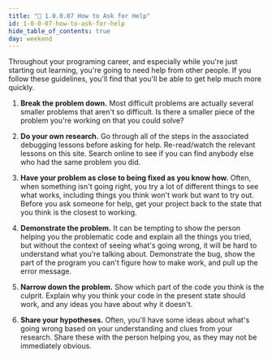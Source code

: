 ```yaml
---
title: "📓 1.0.0.07 How to Ask for Help"
id: 1-0-0-07-how-to-ask-for-help
hide_table_of_contents: true
day: weekend
---
```


Throughout your programing career, and especially while you're just starting out learning, you're going to need help from other people. If you follow these guidelines, you'll find that you'll be able to get help much more quickly.

1. **Break the problem down.** Most difficult problems are actually several smaller problems that aren't so difficult. Is there a smaller piece of the problem you're working on that you could solve?

2. **Do your own research.** Go through all of the steps in the associated debugging lessons before asking for help. Re-read/watch the relevant lessons on this site. Search online to see if you can find anybody else who had the same problem you did.

3. **Have your problem as close to being fixed as you know how.** Often, when something isn't going right, you try a lot of different things to see what works, including things you think won't work but want to try out. Before you ask someone for help, get your project back to the state that you think is the closest to working. 

4. **Demonstrate the problem.** It can be tempting to show the person helping you the problematic code and explain all the things you tried, but without the context of seeing what's going wrong, it will be hard to understand what you're talking about. Demonstrate the bug, show the part of the program you can't figure how to make work, and pull up the error message.

5. **Narrow down the problem.** Show which part of the code you think is the culprit. Explain why you think your code in the present state should work, and any ideas you have about why it doesn't.

6. **Share your hypotheses.** Often, you'll have some ideas about what's going wrong based on your understanding and clues from your research. Share these with the person helping you, as they may not be immediately obvious.

